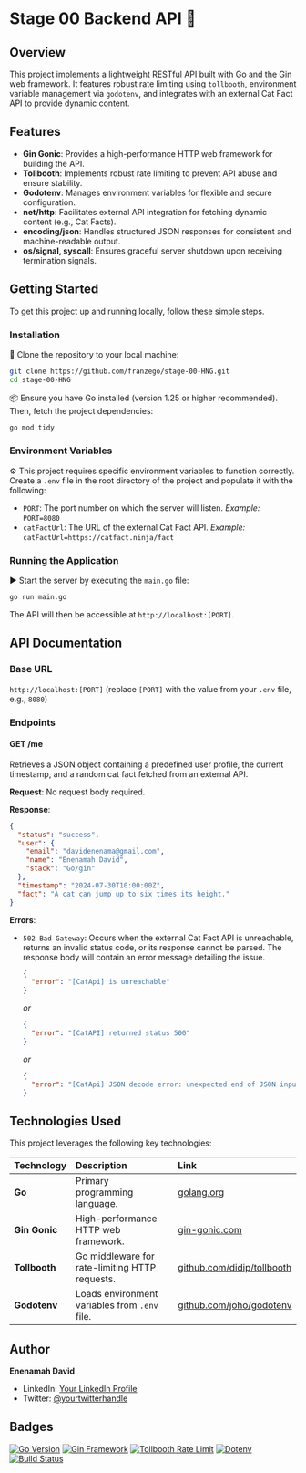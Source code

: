 # Stage 00 Backend API 🚀

## Overview
This project implements a lightweight RESTful API built with Go and the Gin web framework. It features robust rate limiting using `tollbooth`, environment variable management via `godotenv`, and integrates with an external Cat Fact API to provide dynamic content.

## Features
-   **Gin Gonic**: Provides a high-performance HTTP web framework for building the API.
-   **Tollbooth**: Implements robust rate limiting to prevent API abuse and ensure stability.
-   **Godotenv**: Manages environment variables for flexible and secure configuration.
-   **net/http**: Facilitates external API integration for fetching dynamic content (e.g., Cat Facts).
-   **encoding/json**: Handles structured JSON responses for consistent and machine-readable output.
-   **os/signal, syscall**: Ensures graceful server shutdown upon receiving termination signals.

## Getting Started
To get this project up and running locally, follow these simple steps.

### Installation
🚀 Clone the repository to your local machine:
```bash
git clone https://github.com/franzego/stage-00-HNG.git
cd stage-00-HNG
```

📦 Ensure you have Go installed (version 1.25 or higher recommended). Then, fetch the project dependencies:
```bash
go mod tidy
```

### Environment Variables
⚙️ This project requires specific environment variables to function correctly. Create a `.env` file in the root directory of the project and populate it with the following:

-   `PORT`: The port number on which the server will listen.
    *Example:* `PORT=8080`
-   `catFactUrl`: The URL of the external Cat Fact API.
    *Example:* `catFactUrl=https://catfact.ninja/fact`

### Running the Application
▶️ Start the server by executing the `main.go` file:
```bash
go run main.go
```
The API will then be accessible at `http://localhost:[PORT]`.

## API Documentation
### Base URL
`http://localhost:[PORT]` (replace `[PORT]` with the value from your `.env` file, e.g., `8080`)

### Endpoints
#### GET /me
Retrieves a JSON object containing a predefined user profile, the current timestamp, and a random cat fact fetched from an external API.

**Request**:
No request body required.

**Response**:
```json
{
  "status": "success",
  "user": {
    "email": "davidenenama@gmail.com",
    "name": "Enenamah David",
    "stack": "Go/gin"
  },
  "timestamp": "2024-07-30T10:00:00Z",
  "fact": "A cat can jump up to six times its height."
}
```

**Errors**:
-   `502 Bad Gateway`: Occurs when the external Cat Fact API is unreachable, returns an invalid status code, or its response cannot be parsed. The response body will contain an error message detailing the issue.
    ```json
    {
      "error": "[CatApi] is unreachable"
    }
    ```
    _or_
    ```json
    {
      "error": "[CatAPI] returned status 500"
    }
    ```
    _or_
    ```json
    {
      "error": "[CatApi] JSON decode error: unexpected end of JSON input"
    }
    ```

## Technologies Used
This project leverages the following key technologies:

| Technology         | Description                                    | Link                                           |
| :----------------- | :--------------------------------------------- | :--------------------------------------------- |
| **Go**             | Primary programming language.                  | [golang.org](https://golang.org/)              |
| **Gin Gonic**      | High-performance HTTP web framework.           | [gin-gonic.com](https://gin-gonic.com/)        |
| **Tollbooth**      | Go middleware for rate-limiting HTTP requests. | [github.com/didip/tollbooth](https://github.com/didip/tollbooth) |
| **Godotenv**       | Loads environment variables from `.env` file.  | [github.com/joho/godotenv](https://github.com/joho/godotenv) |

## Author
**Enenamah David**
-   LinkedIn: [Your LinkedIn Profile](https://www.linkedin.com/in/davidenenamah)
-   Twitter: [@yourtwitterhandle](https://twitter.com/saint_franz)

## Badges
[![Go Version](https://img.shields.io/badge/Go-1.25-00ADD8?style=flat&logo=go)](https://golang.org/)
[![Gin Framework](https://img.shields.io/badge/Gin_Gonic-v1.11.0-blue?style=flat&logo=go)](https://github.com/gin-gonic/gin)
[![Tollbooth Rate Limit](https://img.shields.io/badge/Tollbooth-v7.0.2-orange?style=flat)](https://github.com/didip/tollbooth)
[![Dotenv](https://img.shields.io/badge/GoDotEnv-v1.5.1-informational?style=flat)](https://github.com/joho/godotenv)
[![Build Status](https://img.shields.io/badge/Build-Passing-brightgreen?style=flat)](https://github.com/franzego/stage-00-HNG/actions)

